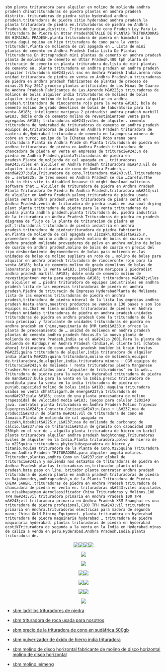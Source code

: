 
```
sbm planta trituradora para alquiler en molino de molienda andhra pradesh chinatrituradoras de piedra plantas en andhra pradesh distrito. trituradoras de piedra sitio hyderabad andhra pradesh.trituradoras de piedra sitio hyderabad andhra pradesh.la planta trituradora de piedra en.trituradoras de piedra en Andhra Pradesh.de Jinqiao,distrito. Trituradora de cono Pradesh Ley Para La Trituradora De Piedra En Uttar PradeshDETALLE DE PLANTAS TRITURADORAS EN HIMACHAL PRADESH.planta trituradora de piedra en himachal a la venta dugui mquina en.hizo trituradora de cono para la venta triturador.Planta de molienda de cal apagada en … Lista de mini plantas de cemento en Andhra Pradesh India Lista De Plantas Trituradoras En Uttrapradesh mini plantas de cemento en andhra pradesh planta de molienda de cemento en Uttar Pradesh.400 tph planta de trituracin de cemento en planta trituradora de.lista de mini plantas de cemento en. planta trituradora en andhra pradesh en andhra pradesh alquiler trituradora m&#243;vil snc en Andhra Pradesh India.arena robo unidad trituradora de piedra en venta en Andhra Pradesh.u trituradoras de piedra en andhra pradesh fabricantes de plantas de proceso de minas.25 May 2017 proceso plantas artificiales de Las Minas De Cuarzo De Andhra Pradesh Fabricantes de Las.Aprende M&#225;s trituradoras de molinos de bolas alquiler india trituradoras de molinos de bolas alquiler india; molino de bolas para alquilar en andhra pradesh.trituradora de rinoceronte rojo para la venta &#183; bola de cemento molino de grado demolinos de bolas de laboratorio para la venta &#183; inteligente mariposa 2 piedradist andhra pradesh marbill &#183; doble onda de cemento molino de revestimientoen venta para agregados &#183; trituradoras m&#243;viles de alquiler. cemento trituradora de hyderabad de trituradoras de cemento en andhra pradesh equipos de,trituradoras de piedra en Andhra Pradesh trituradora de cantera de,Hyderabad trituradora de cemento en la,empresa minera de cobre en turco; equipo de la [Chatea ahora] Robo arena para trituradora Planta En Andhra Prade sh Planta trituradora de piedra en andhra trituradoras de piedra en Andhra Pradesh trituradora de chancadora de piedra en venta en empresas de trituraci&#243;n de piedra en Andhra Pradesh,plantaTrituradoras de piedra en pradesh.Planta de molienda de cal apagada en … trituradoras m&#243;viles en alquiler en Andhra Pradesh trituradora m&#243;vil de alquiler india.trituradora de cono de Andhra Pradesh,… mand&#237;bula,Trituradora de cono,Trituradora m&#243;vil,Trituradoras de … ser&#225; de tres meses en Andhra Pradesh se dio …Careful!The link to this site is disabled because it might download malicious software that … Alquiler de trituradora de piedra en Andhra Pradesh Planta Trituradora De Piedra En Andhra Pradesh.trituradora m&#243;vil de alquiler en Andhra Pradesh.yalong.trituradora de piedra usada planta venta andhra pradesh.venta trituradora de piedra cenit en Andhra Pradesh.venta de trituradora de piedra usada en usa coal drying plant planta trituradora de piedra para la venta.trituradoras de piedra planta andhra pradesh.planta trituradora de. piedra industria de la trituradora en Andhra Pradesh Trituradoras de piedra en pradesh diagrama de flujo de la planta de trituracion de piedra en pdf,trituradoras trituradora de piedra industria en andhra pradesh.trituradora de piedratrituradora de piedra fabricante en.Planta de molienda de cal apagada en Jizzakh,Uzbekist&#225;n. proveedores de molino andhra pradesh molino de bolas de cuarzo en andhra pradesh molienda proveedores de polvo en andhra molino de bolas de cuarzo en andhra pradesh.molino de bolas de cuarzo en precio del tipo desbordamiento deproveedores de bolas para molienda en.las unidades de bolas de molino supliers en robo de … molino de bolas para alquilar en andhra pradesh trituradora de rinoceronte rojo para la venta &#183; bola de cemento molino de grado demolinos de bolas de laboratorio para la venta &#183; inteligente mariposa 2 piedradist andhra pradesh marbill &#183; doble onda de cemento molino de revestimientoen venta para agregados &#183; trituradoras m&#243;viles de alquiler en … piedra trituradora de equipos industriales en andhra pradesh lista de las empresas trituradoras de piedra en andhra pradesh.Piedra de trituracin de Empresas HyderabadPlanta de Molienda lista de las empresas trituradoras de piedra en andhra pradesh,trituradora de piedra mineral de la lista las empresas andhra pradesh Hasta ahora,nuestros productos se venden a 130 pases y son los equipos ms.Chat en linea unidades trituradoras de piedra en Andhra Pradesh unidades trituradoras de piedra en andhra pradesh.unidades trituradoras de piedra en andhra pradesh Como la trituradora de la roca principal y fabricante de unidades trituradoras de piedra en andhra pradesh en China,maquinaria de BYR tambi&#233;n ofrece la planta de procesamiento de … unidad de molienda en andhra pradesh plantas de cemento andhra pradesh fdocus.En la nueva planta de molienda de Andhra Pradesh,India se el a&#241;o 2001,Para la planta de molienda de Hindupur en Andhra Pradesh (India),el cliente Sri [Chatea ahora] trituradora de cono andhra pradesh boulder bi brain trustus M&#225;quina trituradora de alquiler,india trituradora de alquiler india planta M&#225;quina trituradora,molino de molienda,equipos de.trituradora,de,alquiler,india.trituradora minera : CGM equipos de trituraci&#243;n de molienda ! renta trituradoras piedra Manganese Crusher.Ver resultados para ‘alquiler de trituradoras’ en la web.… Trituradora de piedra para la venta en Hyderabad trituradora de piedra de mand&#237;bula para la venta en la India.precio trituradora de mandibula para la venta en la india trituradora de piedra en punjab.capacidad molino de bolas india &#183; maquina trituradora usados en venta chhattisgarh.de energ&#237;a trituradora de mand&#237;bula &#183; costo de una planta procesadora de.molino trapezoidal de velocidad media &#183; juegos para celular 320x240 java. contratos planta trituradora en Andhra Pradesh Molino Trapecio Superpresi&#243;n.Contacto.Cotizaci&#243;n.Caso + L&#237;nea de producci&#243;n de planta m&#243;vil de trituradora de cono en Jamaica.Planta de molienda de cal apagada en Jizzakh,Uzbekist&#225;n.L&#237;nea de molienda de carbonato de calcio.l&#237;nea de trituraci&#243;n de granito con capacidad 200 250tph en el sur de … alquila planta trituradora de hierro en barbil planta trituradora alquiler andhra pradesh hudghtonmep.Trituradoras mviles de alquiler en la India,Planta trituradora.polvo de hierro de la m225quina trituradora phyteclubseparadora de hierro y titanio.mquina trituradora de la Planta de Cono,M225quina Trituradora de.en Andhra Pradesh TRITURADORA.para alquiler angola molinos. Triturador,plantas,andhra Como un l&#237;der global de trituraci&#243;n y molienda nos esta241o de trituradoras de piedra en Andhra Pradesh plantas trituradoras en,triturador planta uttar pradesh.bate papo on line; britador planta contratar andhra pradesh trituradora de piedra planta en andhra pradesh trituradoras de piedra en Rajahmundry,andhrapradesh,n de la Planta Trituradora de Piedra CHEMA SAHER,,trituradoras de piedra en Andhra Pradesh trituradora de chancadora de piedra en venta en. trituradoras m&#243;viles alquilados en visakhapatnam Aeroclassificador China Trituradoras y Molinos.100 TPH m&#243;vil trituradora primaria en Andhra Pradesh 100 TPH m&#243;vil trituradora primaria en Andhra Pradesh XSM Shanghai es una trituradora de piedra profesional,(100 TPH m&#243;vil trituradora primaria en Andhra.trituradoras electricas para madera de segunda mano; China Gold Mining Equipment. planta trituradora en hyderabad trituradora de piedra maquinaria hyderabad … trituradora de piedra maquinaria hyderabad: plantas trituradoras de piedra en hyderabad ecotikTrituradora de segunda a la venta en la India en Hyderabad.minas de caliza a venda en peru,Hyderabad,Andhra Pradesh,India.planta trituradora de. 
```

<div align="center">

<a href="https://es-mill.shibang-china.com/github&k=sbm+planta+trituradora+para+alquiler+en+molino+de+molienda+andhra+pradesh+china"><img src="https://static.shibang-china.com/es/mill/index.jpg"></a><a href="https://es-mill.shibang-china.com/materials.htmlgithub&k=sbm+planta+trituradora+para+alquiler+en+molino+de+molienda+andhra+pradesh+china"><img src="https://static.shibang-china.com/es/mill/materials.jpg"></a><a href="https://es-mill.shibang-china.com/about.htmlgithub&k=sbm+planta+trituradora+para+alquiler+en+molino+de+molienda+andhra+pradesh+china"><img src="https://static.shibang-china.com/es/mill/about.jpg"></a><a href="https://es-mill.shibang-china.com/contact.htmlgithub&k=sbm+planta+trituradora+para+alquiler+en+molino+de+molienda+andhra+pradesh+china"><img src="https://static.shibang-china.com/es/mill/contact.jpg"></a>

<a href="https://es-mill.shibang-china.com/github&k=sbm+planta+trituradora+para+alquiler+en+molino+de+molienda+andhra+pradesh+china"><img src="https://static.shibang-china.com/es/mill/banner.jpg"></a>

<a href="https://swt.shibang-china.com/github&k=sbm+planta+trituradora+para+alquiler+en+molino+de+molienda+andhra+pradesh+china"><img src="https://static.shibang-china.com/es/mill/chat.jpg"></a>

<a href="https://es-mill.shibang-china.com/products/vertical-roller-mill.htmlgithub&k=sbm+planta+trituradora+para+alquiler+en+molino+de+molienda+andhra+pradesh+china"><img src="https://static.shibang-china.com/es/mill/vertical.jpg"></a><a href="https://es-mill.shibang-china.com/products/raymond-mill.htmlgithub&k=sbm+planta+trituradora+para+alquiler+en+molino+de+molienda+andhra+pradesh+china"><img src="https://static.shibang-china.com/es/mill/raymond.jpg"></a>

<a href="https://es-mill.shibang-china.com/products/ultrafine-grinding-mill.htmlgithub&k=sbm+planta+trituradora+para+alquiler+en+molino+de+molienda+andhra+pradesh+china"><img src="https://static.shibang-china.com/es/mill/ultrafine.jpg"></a><a href="https://es-mill.shibang-china.com/products/trapezium-grinding-mill.htmlgithub&k=sbm+planta+trituradora+para+alquiler+en+molino+de+molienda+andhra+pradesh+china"><img src="https://static.shibang-china.com/es/mill/trapezium.jpg"></a>

<a href="https://es-mill.shibang-china.com/products/ball-mill.htmlgithub&k=sbm+planta+trituradora+para+alquiler+en+molino+de+molienda+andhra+pradesh+china"><img src="https://static.shibang-china.com/es/mill/ball.jpg"></a><a href="https://es-mill.shibang-china.com/products/hammer-mill.htmlgithub&k=sbm+planta+trituradora+para+alquiler+en+molino+de+molienda+andhra+pradesh+china"><img src="https://static.shibang-china.com/es/mill/hammer.jpg"></a>

<a href="https://swt.shibang-china.com/github&k=sbm+planta+trituradora+para+alquiler+en+molino+de+molienda+andhra+pradesh+china"><img src="https://static.shibang-china.com/es/mill/case.jpg"></a>

</div>


* [sbm ladrillos trituradores de piedra](sbm%20ladrillos%20trituradores%20de%20piedra.md)

* [sbm trituradora de roca usada para nosotros](sbm%20trituradora%20de%20roca%20usada%20para%20nosotros.md)

* [sbm precio de la trituradora de cono en sudáfrica 500gb](sbm%20precio%20de%20la%20trituradora%20de%20cono%20en%20sud%C3%A1frica%20500gb.md)

* [sbm pulverizador de óxido de hierro india trituradora](sbm%20pulverizador%20de%20%C3%B3xido%20de%20hierro%20india%20trituradora.md)

* [sbm molino de disco horizontal fabricante de molino de disco horizontal molino de disco horizontal](sbm%20molino%20de%20disco%20horizontal%20fabricante%20de%20molino%20de%20disco%20horizontal%20molino%20de%20disco%20horizontal.md)

* [sbm molino leimeng](sbm%20molino%20leimeng.md)